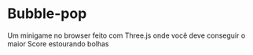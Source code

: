 # Bubble-pop
Um minigame no browser feito com Three.js onde você deve conseguir o maior Score estourando bolhas
